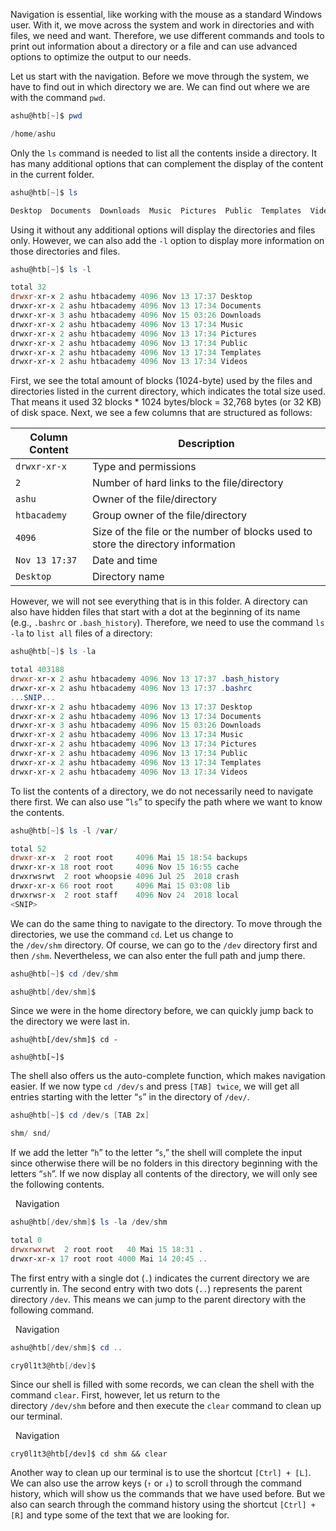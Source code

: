 Navigation is essential, like working with the mouse as a standard Windows user. With it, we move across the system and work in directories and with files, we need and want. Therefore, we use different commands and tools to print out information about a directory or a file and can use advanced options to optimize the output to our needs.

Let us start with the navigation. Before we move through the system, we have to find out in which directory we are. We can find out where we are with the command `pwd`.

```powershell
ashu@htb[~]$ pwd

/home/ashu
```

Only the `ls` command is needed to list all the contents inside a directory. It has many additional options that can complement the display of the content in the current folder.

```powershell
ashu@htb[~]$ ls

Desktop  Documents  Downloads  Music  Pictures  Public  Templates  Videos
```

Using it without any additional options will display the directories and files only. However, we can also add the `-l` option to display more information on those directories and files.

```powershell
ashu@htb[~]$ ls -l

total 32
drwxr-xr-x 2 ashu htbacademy 4096 Nov 13 17:37 Desktop
drwxr-xr-x 2 ashu htbacademy 4096 Nov 13 17:34 Documents
drwxr-xr-x 3 ashu htbacademy 4096 Nov 15 03:26 Downloads
drwxr-xr-x 2 ashu htbacademy 4096 Nov 13 17:34 Music
drwxr-xr-x 2 ashu htbacademy 4096 Nov 13 17:34 Pictures
drwxr-xr-x 2 ashu htbacademy 4096 Nov 13 17:34 Public
drwxr-xr-x 2 ashu htbacademy 4096 Nov 13 17:34 Templates
drwxr-xr-x 2 ashu htbacademy 4096 Nov 13 17:34 Videos
```

First, we see the total amount of blocks (1024-byte) used by the files and directories listed in the current directory, which indicates the total size used. That means it used 32 blocks * 1024 bytes/block = 32,768 bytes (or 32 KB) of disk space. Next, we see a few columns that are structured as follows:

| **Column Content** | **Description**                                                                  |
| ------------------ | -------------------------------------------------------------------------------- |
| `drwxr-xr-x`       | Type and permissions                                                             |
| `2`                | Number of hard links to the file/directory                                       |
| `ashu`             | Owner of the file/directory                                                      |
| `htbacademy`       | Group owner of the file/directory                                                |
| `4096`             | Size of the file or the number of blocks used to store the directory information |
| `Nov 13 17:37`     | Date and time                                                                    |
| `Desktop`          | Directory name                                                                   |
However, we will not see everything that is in this folder. A directory can also have hidden files that start with a dot at the beginning of its name (e.g., `.bashrc` or `.bash_history`). Therefore, we need to use the command `ls -la` to `list all` files of a directory:

```powershell
ashu@htb[~]$ ls -la

total 403188
drwxr-xr-x 2 ashu htbacademy 4096 Nov 13 17:37 .bash_history
drwxr-xr-x 2 ashu htbacademy 4096 Nov 13 17:37 .bashrc
...SNIP...
drwxr-xr-x 2 ashu htbacademy 4096 Nov 13 17:37 Desktop
drwxr-xr-x 2 ashu htbacademy 4096 Nov 13 17:34 Documents
drwxr-xr-x 3 ashu htbacademy 4096 Nov 15 03:26 Downloads
drwxr-xr-x 2 ashu htbacademy 4096 Nov 13 17:34 Music
drwxr-xr-x 2 ashu htbacademy 4096 Nov 13 17:34 Pictures
drwxr-xr-x 2 ashu htbacademy 4096 Nov 13 17:34 Public
drwxr-xr-x 2 ashu htbacademy 4096 Nov 13 17:34 Templates
drwxr-xr-x 2 ashu htbacademy 4096 Nov 13 17:34 Videos
```

To list the contents of a directory, we do not necessarily need to navigate there first. We can also use “`ls`” to specify the path where we want to know the contents.

```powershell
ashu@htb[~]$ ls -l /var/

total 52
drwxr-xr-x  2 root root     4096 Mai 15 18:54 backups
drwxr-xr-x 18 root root     4096 Nov 15 16:55 cache
drwxrwsrwt  2 root whoopsie 4096 Jul 25  2018 crash
drwxr-xr-x 66 root root     4096 Mai 15 03:08 lib
drwxrwsr-x  2 root staff    4096 Nov 24  2018 local
<SNIP>
```

We can do the same thing to navigate to the directory. To move through the directories, we use the command `cd`. Let us change to the `/dev/shm` directory. Of course, we can go to the `/dev` directory first and then `/shm`. Nevertheless, we can also enter the full path and jump there.

```powershell
ashu@htb[~]$ cd /dev/shm

ashu@htb[/dev/shm]$
```

Since we were in the home directory before, we can quickly jump back to the directory we were last in.

```shell-session
ashu@htb[/dev/shm]$ cd -

ashu@htb[~]$
```

The shell also offers us the auto-complete function, which makes navigation easier. If we now type `cd /dev/s` and press `[TAB] twice`, we will get all entries starting with the letter “`s`” in the directory of `/dev/`.

```powershell
ashu@htb[~]$ cd /dev/s [TAB 2x]

shm/ snd/
```

If we add the letter “`h`” to the letter “`s`,” the shell will complete the input since otherwise there will be no folders in this directory beginning with the letters “`sh`”. If we now display all contents of the directory, we will only see the following contents.

  Navigation

```powershell
ashu@htb[/dev/shm]$ ls -la /dev/shm

total 0
drwxrwxrwt  2 root root   40 Mai 15 18:31 .
drwxr-xr-x 17 root root 4000 Mai 14 20:45 ..
```

The first entry with a single dot (`.`) indicates the current directory we are currently in. The second entry with two dots (`..`) represents the parent directory `/dev`. This means we can jump to the parent directory with the following command.

  Navigation

```powershell
ashu@htb[/dev/shm]$ cd ..

cry0l1t3@htb[/dev]$
```

Since our shell is filled with some records, we can clean the shell with the command `clear`. First, however, let us return to the directory `/dev/shm` before and then execute the `clear` command to clean up our terminal.

  Navigation

```shell-session
cry0l1t3@htb[/dev]$ cd shm && clear
```

Another way to clean up our terminal is to use the shortcut `[Ctrl] + [L]`. We can also use the arrow keys (`↑` or `↓`) to scroll through the command history, which will show us the commands that we have used before. But we also can search through the command history using the shortcut `[Ctrl] + [R]` and type some of the text that we are looking for.